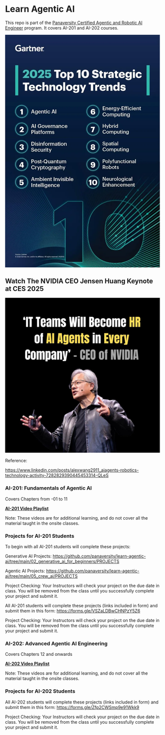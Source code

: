 # Learn Agentic AI

This repo is part of the [Panaversity Certified Agentic and Robotic AI Engineer](https://docs.google.com/document/d/15usu1hkrrRLRjcq_3nCTT-0ljEcgiC44iSdvdqrCprk/edit?usp=sharing) program. It covers AI-201 and AI-202 courses.

![Agentic AI Top Trend](toptrend.webp)

## Watch The NVIDIA CEO Jensen Huang Keynote at CES 2025

[![HR for Agents](hr.jpeg)](https://www.youtube.com/watch?v=k82RwXqZHY8 "NVIDIA CEO Jensen Huang Keynote at CES 2025")


Reference:

https://www.linkedin.com/posts/alexwang2911_aiagents-robotics-technology-activity-7282829390445453314-QLeS

### AI-201: Fundamentals of Agentic AI

Covers Chapters from -01 to 11

**[AI-201 Video Playlist](https://www.youtube.com/playlist?list=PL0vKVrkG4hWpDokw004ujFI6U_58WChPl)**

Note: These videos are for additional learning, and do not cover all the material taught in the onsite classes.

### Projects for AI-201 Students

To begin with all AI-201 students will complete these projects:

Generative AI Projects:
https://github.com/panaversity/learn-agentic-ai/tree/main/02_generative_ai_for_beginners/PROJECTS

Agentic AI Projects:
https://github.com/panaversity/learn-agentic-ai/tree/main/05_crew_ai/PROJECTS

Project Checking: Your Instructors will check your project on the due date in class. You will be removed from
the class until you successfully complete your project and submit it.

All AI-201 students will complete these projects (links included in form) and submit them in this form:
https://forms.gle/VSZaLDBwCHNPzY5Z6

Project Checking: Your Instructors will check your project on the due date in class. You will be removed from
the class until you successfully complete your project and submit it.

### AI-202: Advanced Agentic AI Engineering

Covers Chapters 12 and onwards

**[AI-202 Video Playlist](https://www.youtube.com/playlist?list=PL0vKVrkG4hWoHDg46N85-9NDhmOaPWEwA)**

Note: These videos are for additional learning, and do not cover all the material taught in the onsite classes.

### Projects for AI-202 Students

All AI-202 students will complete these projects (links included in form) and submit them in this form:
https://forms.gle/Zfp2CWSmp9e91Wkk9


Project Checking: Your Instructors will check your project on the due date in class. You will be removed from
the class until you successfully complete your project and submit it.

